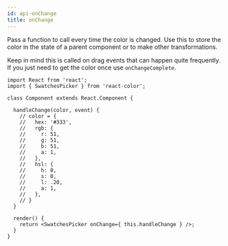 ```yaml
---
id: api-onChange
title: onChange
---
```

Pass a function to call every time the color is changed. Use this to store the color in the state of a parent component or to make other transformations.

Keep in mind this is called on drag events that can happen quite frequently. If you just need to get the color once use `onChangeComplete`.

```
import React from 'react';
import { SwatchesPicker } from 'react-color';

class Component extends React.Component {

  handleChange(color, event) {
    // color = {
    //   hex: '#333',
    //   rgb: {
    //     r: 51,
    //     g: 51,
    //     b: 51,
    //     a: 1,
    //   },
    //   hsl: {
    //     h: 0,
    //     s: 0,
    //     l: .20,
    //     a: 1,
    //   },
    // }
  }

  render() {
    return <SwatchesPicker onChange={ this.handleChange } />;
  }
}
```
